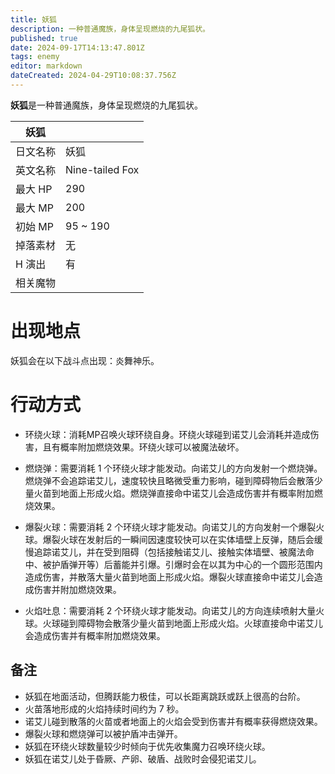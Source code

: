 ```yaml
---
title: 妖狐
description: 一种普通魔族，身体呈现燃烧的九尾狐状。
published: true
date: 2024-09-17T14:13:47.801Z
tags: enemy
editor: markdown
dateCreated: 2024-04-29T10:08:37.756Z
---
```


**妖狐**是一种普通魔族，身体呈现燃烧的九尾狐状。

<!-- 在这里放置图像 -->

| 妖狐 ||
| - | - |
| 日文名称 | <span lang="ja">妖狐</span> |
| 英文名称 | Nine-tailed Fox |
| 最大 HP | 290 |
| 最大 MP | 200 |
| 初始 MP | 95 ~ 190 |
| 掉落素材 | 无 |
| H 演出 | 有 |
| 相关魔物 |  |

# 出现地点

妖狐会在以下战斗点出现：炎舞神乐。

# 行动方式

- 环绕火球：消耗MP召唤火球环绕自身。环绕火球碰到诺艾儿会消耗并造成伤害，且有概率附加燃烧效果。环绕火球可以被魔法破坏。

- 燃烧弹：需要消耗 1 个环绕火球才能发动。向诺艾儿的方向发射一个燃烧弹。燃烧弹不会追踪诺艾儿，速度较快且略微受重力影响，碰到障碍物后会散落少量火苗到地面上形成火焰。燃烧弹直接命中诺艾儿会造成伤害并有概率附加燃烧效果。

- 爆裂火球：需要消耗 2 个环绕火球才能发动。向诺艾儿的方向发射一个爆裂火球。爆裂火球在发射后的一瞬间因速度较快可以在实体墙壁上反弹，随后会缓慢追踪诺艾儿，并在受到阻碍（包括接触诺艾儿、接触实体墙壁、被魔法命中、被护盾弹开等）后蓄能并引爆。引爆时会在以其为中心的一个圆形范围内造成伤害，并散落大量火苗到地面上形成火焰。爆裂火球直接命中诺艾儿会造成伤害并附加燃烧效果。

- 火焰吐息：需要消耗 2 个环绕火球才能发动。向诺艾儿的方向连续喷射大量火球。火球碰到障碍物会散落少量火苗到地面上形成火焰。火球直接命中诺艾儿会造成伤害并有概率附加燃烧效果。

## 备注

- 妖狐在地面活动，但腾跃能力极佳，可以长距离跳跃或跃上很高的台阶。
- 火苗落地形成的火焰持续时间约为 7 秒。
- 诺艾儿碰到散落的火苗或者地面上的火焰会受到伤害并有概率获得燃烧效果。
- 爆裂火球和燃烧弹可以被护盾冲击弹开。
- 妖狐在环绕火球数量较少时倾向于优先收集魔力召唤环绕火球。
- 妖狐在诺艾儿处于昏厥、产卵、破盾、战败时会侵犯诺艾儿。
